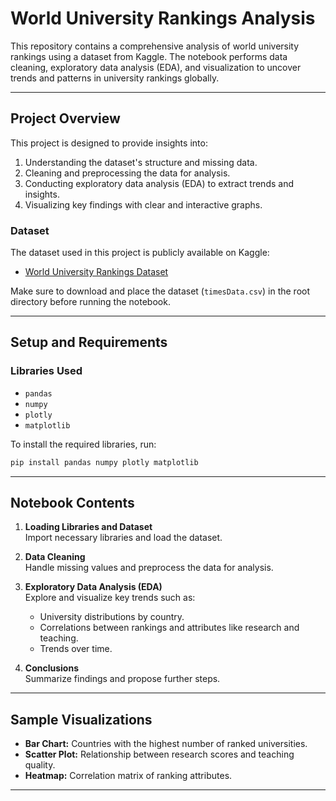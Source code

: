 # World University Rankings Analysis

This repository contains a comprehensive analysis of world university rankings using a dataset from Kaggle. The notebook performs data cleaning, exploratory data analysis (EDA), and visualization to uncover trends and patterns in university rankings globally.

---

## Project Overview

This project is designed to provide insights into:

1. Understanding the dataset's structure and missing data.
2. Cleaning and preprocessing the data for analysis.
3. Conducting exploratory data analysis (EDA) to extract trends and insights.
4. Visualizing key findings with clear and interactive graphs.

### Dataset
The dataset used in this project is publicly available on Kaggle:

- [World University Rankings Dataset](https://www.kaggle.com/my-dataset-link)  

Make sure to download and place the dataset (`timesData.csv`) in the root directory before running the notebook.

---

## Setup and Requirements

### Libraries Used
- `pandas`
- `numpy`
- `plotly`
- `matplotlib`

To install the required libraries, run:

```bash
pip install pandas numpy plotly matplotlib
```

---

## Notebook Contents

1. **Loading Libraries and Dataset**  
   Import necessary libraries and load the dataset.

2. **Data Cleaning**  
   Handle missing values and preprocess the data for analysis.

3. **Exploratory Data Analysis (EDA)**  
   Explore and visualize key trends such as:
   - University distributions by country.
   - Correlations between rankings and attributes like research and teaching.
   - Trends over time.

4. **Conclusions**  
   Summarize findings and propose further steps.
---

## Sample Visualizations

- **Bar Chart:** Countries with the highest number of ranked universities.
- **Scatter Plot:** Relationship between research scores and teaching quality.
- **Heatmap:** Correlation matrix of ranking attributes.

---

